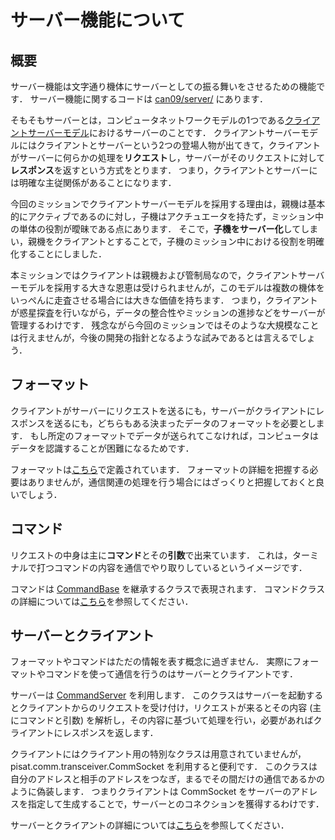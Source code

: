 # サーバー機能について

## 概要

サーバー機能は文字通り機体にサーバーとしての振る舞いをさせるための機能です．
サーバー機能に関するコードは [can09/server/](../../can09/server/) にあります．

そもそもサーバーとは，コンピュータネットワークモデルの1つである[クライアントサーバーモデル](https://ja.wikipedia.org/wiki/%E3%82%AF%E3%83%A9%E3%82%A4%E3%82%A2%E3%83%B3%E3%83%88%E3%82%B5%E3%83%BC%E3%83%90%E3%83%A2%E3%83%87%E3%83%AB)におけるサーバーのことです．
クライアントサーバーモデルにはクライアントとサーバーという2つの登場人物が出てきて，クライアントがサーバーに何らかの処理を**リクエスト**し，サーバーがそのリクエストに対して**レスポンス**を返すという方式をとります．
つまり，クライアントとサーバーには明確な主従関係があることになります．

今回のミッションでクライアントサーバーモデルを採用する理由は，親機は基本的にアクティブであるのに対し，子機はアクチュエータを持たず，ミッション中の単体の役割が曖昧である点にあります．
そこで，**子機をサーバー化**してしまい，親機をクライアントとすることで，子機のミッション中における役割を明確化することにしました．

本ミッションではクライアントは親機および管制局なので，クライアントサーバーモデルを採用する大きな恩恵は受けられませんが，このモデルは複数の機体をいっぺんに走査させる場合には大きな価値を持ちます．
つまり，クライアントが惑星探査を行いながら，データの整合性やミッションの進捗などをサーバーが管理するわけです．
残念ながら今回のミッションではそのような大規模なことは行えませんが，今後の開発の指針となるような試みであるとは言えるでしょう．

## フォーマット

クライアントがサーバーにリクエストを送るにも，サーバーがクライアントにレスポンスを送るにも，どちらもある決まったデータのフォーマットを必要とします．
もし所定のフォーマットでデータが送られてこなければ，コンピュータはデータを認識することが困難になるためです．

フォーマットは[こちら](./format.md)で定義されています．
フォーマットの詳細を把握する必要はありませんが，通信関連の処理を行う場合にはざっくりと把握しておくと良いでしょう．

## コマンド

リクエストの中身は主に**コマンド**とその**引数**で出来ています．
これは，ターミナルで打つコマンドの内容を通信でやり取りしているというイメージです．

コマンドは [CommandBase](../../can09/server/command_base.py) を継承するクラスで表現されます．
コマンドクラスの詳細については[こちら](./command.md)を参照してください．

## サーバーとクライアント

フォーマットやコマンドはただの情報を表す概念に過ぎません．
実際にフォーマットやコマンドを使って通信を行うのはサーバーとクライアントです．

サーバーは [CommandServer](../../can09/server/command_server.py) を利用します．
このクラスはサーバーを起動するとクライアントからのリクエストを受け付け，リクエストが来るとその内容 (主にコマンドと引数) を解析し，その内容に基づいて処理を行い，必要があればクライアントにレスポンスを返します．

クライアントにはクライアント用の特別なクラスは用意されていませんが，pisat.comm.transceiver.CommSocket を利用すると便利です．
このクラスは自分のアドレスと相手のアドレスをつなぎ，まるでその間だけの通信であるかのように偽装します．
つまりクライアントは CommSocket をサーバーのアドレスを指定して生成することで，サーバーとのコネクションを獲得するわけです．

サーバーとクライアントの詳細については[こちら](./server_client.md)を参照してください．
